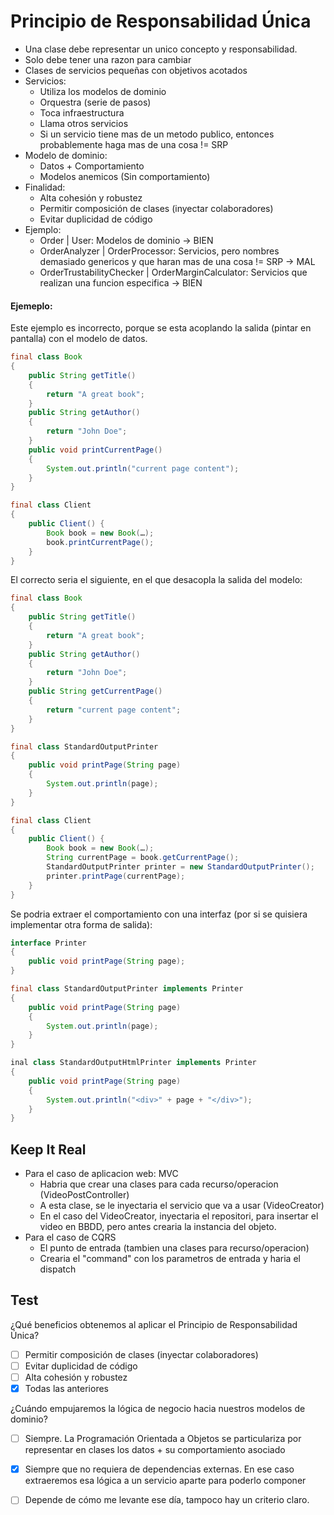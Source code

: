 # Principio de Responsabilidad Única
* Una clase debe representar un unico concepto y responsabilidad.
* Solo debe tener una razon para cambiar
* Clases de servicios pequeñas con objetivos acotados
* Servicios:
  * Utiliza los modelos de dominio
  * Orquestra (serie de pasos)
  * Toca infraestructura
  * Llama otros servicios
  * Si un servicio tiene mas de un metodo publico, entonces probablemente haga mas de una cosa  != SRP
* Modelo de dominio:
  * Datos + Comportamiento
  * Modelos anemicos (Sin comportamiento)
* Finalidad:
  * Alta cohesión y robustez
  * Permitir composición de clases (inyectar colaboradores)
  * Evitar duplicidad de código
* Ejemplo:
  * Order | User: Modelos de dominio -> BIEN
  * OrderAnalyzer | OrderProcessor: Servicios, pero nombres demasiado genericos y que haran mas de una cosa != SRP -> MAL
  * OrderTrustabilityChecker | OrderMarginCalculator: Servicios que realizan una funcion especifica -> BIEN
  
#### Ejemeplo:

Este ejemplo es incorrecto, porque se esta acoplando la salida (pintar en pantalla) con el modelo de datos.

```java
final class Book
{
    public String getTitle()
    {
        return "A great book";
    }
    public String getAuthor()
    {
        return "John Doe";
    }
    public void printCurrentPage()
    { 
        System.out.println("current page content");
    }
}

final class Client
{
    public Client() {
        Book book = new Book(…);
        book.printCurrentPage();
    }
}
```

El correcto seria el siguiente, en el que desacopla la salida del modelo:

```java
final class Book
{
    public String getTitle()
    {
        return "A great book";
    }
    public String getAuthor()
    {
        return "John Doe";
    }
    public String getCurrentPage()
    {
        return "current page content";
    }
}

final class StandardOutputPrinter
{
    public void printPage(String page)
    {
        System.out.println(page);
    }
}

final class Client
{
    public Client() {
        Book book = new Book(…);
        String currentPage = book.getCurrentPage();
        StandardOutputPrinter printer = new StandardOutputPrinter();
        printer.printPage(currentPage);
    }
}
```

Se podria extraer el comportamiento con una interfaz (por si se quisiera implementar otra forma de salida):

```java
interface Printer
{
    public void printPage(String page);
}

final class StandardOutputPrinter implements Printer
{
    public void printPage(String page)
    {
        System.out.println(page);
    }
}

inal class StandardOutputHtmlPrinter implements Printer
{
    public void printPage(String page)
    {
        System.out.println("<div>" + page + "</div>");
    }
}
```

## Keep It Real

* Para el caso de aplicacion web: MVC
  * Habria que crear una clases para cada recurso/operacion (VideoPostController)
  * A esta clase, se le inyectaria el servicio que va a usar (VideoCreator)
  * En el caso del VideoCreator, inyectaria el repositori, para insertar el video en BBDD, pero antes crearia la instancia del objeto.
* Para el caso de CQRS
  * El punto de entrada (tambien una clases para recurso/operacion)
  * Crearia el "command" con los parametros de entrada y haria el dispatch
  
## Test
¿Qué beneficios obtenemos al aplicar el Principio de Responsabilidad Única?
- [ ] Permitir composición de clases (inyectar colaboradores)
- [ ] Evitar duplicidad de código
- [ ] Alta cohesión y robustez
- [x] Todas las anteriores

¿Cuándo empujaremos la lógica de negocio hacia nuestros modelos de dominio?
- [ ] Siempre. La Programación Orientada a Objetos se particulariza por representar en clases los datos + su comportamiento asociado
- [x] Siempre que no requiera de dependencias externas. En ese caso extraeremos esa lógica a un servicio aparte para poderlo componer
- [ ] Depende de cómo me levante ese día, tampoco hay un criterio claro.

